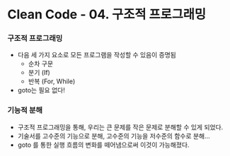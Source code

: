 # Clean Code - 04. 구조적 프로그래밍

### 구조적 프로그래밍

- 다음 세 가지 요소로 모든 프로그램을 작성할 수 있음이 증명됨
    - 순차 구문
    - 분기 (If)
    - 반복 (For, While)
- goto는 필요 없다!

### 기능적 분해

- 구조적 프로그래밍을 통해, 우리는 큰 문제를 작은 문제로 분해할 수 있게 되었다.
- 기술서를 고수준의 기능으로 분해, 고수준의 기능을 저수준의 함수로 분해...
- goto 를 통한 실행 흐름의 변화를 떼어냄으로써 이것이 가능해졌다.